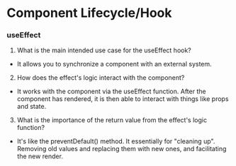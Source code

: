 # Component Lifecycle/Hook

### useEffect

1. What is the main intended use case for the useEffect hook?

* It allows you to synchronize a component with an external system.

2. How does the effect's logic interact with the component?

* It works with the component via the useEffect function. After the component has rendered, it is then able to interact with things like props and state.

3. What is the importance of the return value from the effect's logic function?

* It's like the preventDefault() method. It essentially for "cleaning up". Removing old values and replacing them with new ones, and facilitating the new render. 
